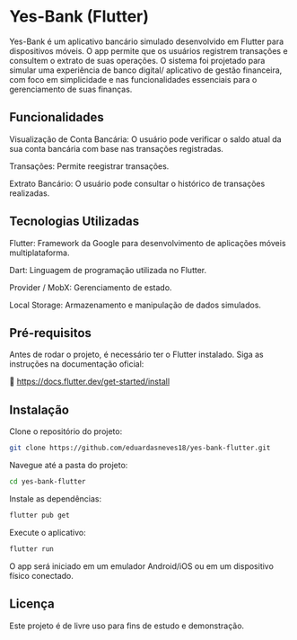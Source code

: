 # Yes-Bank (Flutter)
Yes-Bank é um aplicativo bancário simulado desenvolvido em Flutter para dispositivos móveis. O app permite que os usuários registrem transações e consultem o extrato de suas operações. O sistema foi projetado para simular uma experiência de banco digital/ aplicativo de gestão financeira, com foco em simplicidade e nas funcionalidades essenciais para o gerenciamento de suas finanças.

## Funcionalidades
Visualização de Conta Bancária: O usuário pode verificar o saldo atual da sua conta bancária com base nas transações registradas.

Transações: Permite reegistrar transações.

Extrato Bancário: O usuário pode consultar o histórico de transações realizadas.

## Tecnologias Utilizadas
Flutter: Framework da Google para desenvolvimento de aplicações móveis multiplataforma.

Dart: Linguagem de programação utilizada no Flutter.

Provider / MobX: Gerenciamento de estado.

Local Storage: Armazenamento e manipulação de dados simulados.

## Pré-requisitos
Antes de rodar o projeto, é necessário ter o Flutter instalado. Siga as instruções na documentação oficial:

📎 https://docs.flutter.dev/get-started/install

## Instalação
Clone o repositório do projeto:

```bash
git clone https://github.com/eduardasneves18/yes-bank-flutter.git
```
Navegue até a pasta do projeto:

```bash
cd yes-bank-flutter
```
Instale as dependências:

```bash
flutter pub get
```
Execute o aplicativo:

```bash
flutter run
```
O app será iniciado em um emulador Android/iOS ou em um dispositivo físico conectado.

## Licença
Este projeto é de livre uso para fins de estudo e demonstração.
